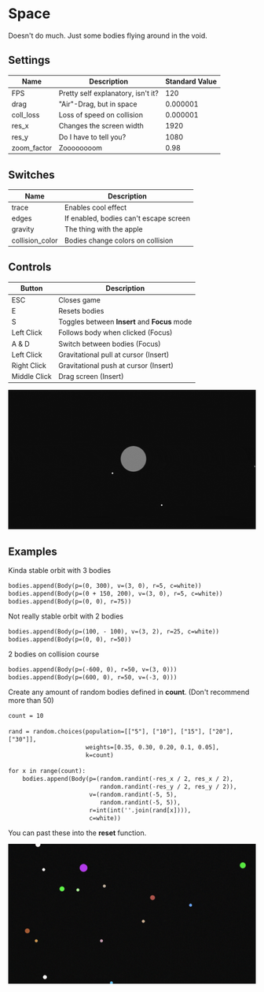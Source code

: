 # Space


Doesn't do much. Just some bodies flying around in the void.

## Settings

| Name | Description | Standard Value |
| ------ | ------ | ------ |
| FPS | Pretty self explanatory, isn't it? | 120 |
| drag | "Air"-Drag, but in space | 0.000001 |
| coll_loss | Loss of speed on collision | 0.000001 |
| res_x | Changes the screen width | 1920 |
| res_y | Do I have to tell you? | 1080 |
| zoom_factor | Zoooooooom | 0.98 |

## Switches

| Name | Description |
| ------ | ------ |
| trace | Enables cool effect |
| edges | If enabled, bodies can't escape screen |
| gravity | The thing with the apple |
| collision_color | Bodies change colors on collision |

## Controls

| Button | Description |
| ------ | ------ |
| ESC | Closes game |
| E | Resets bodies |
| S | Toggles between **Insert** and **Focus** mode |
| Left Click | Follows body when clicked (Focus) |
| A & D | Switch between bodies (Focus) |
| Left Click | Gravitational pull at cursor (Insert) |
| Right Click | Gravitational push at cursor (Insert) |
| Middle Click | Drag screen (Insert) |

![](https://github.com/INeido/Space/blob/main/img/gif1.gif)

## Examples

Kinda stable orbit with 3 bodies
```
bodies.append(Body(p=(0, 300), v=(3, 0), r=5, c=white))
bodies.append(Body(p=(0 + 150, 200), v=(3, 0), r=5, c=white))
bodies.append(Body(p=(0, 0), r=75))
```

Not really stable orbit with 2 bodies
```
bodies.append(Body(p=(100, - 100), v=(3, 2), r=25, c=white))
bodies.append(Body(p=(0, 0), r=50))
```

2 bodies on collision course
```
bodies.append(Body(p=(-600, 0), r=50, v=(3, 0)))
bodies.append(Body(p=(600, 0), r=50, v=(-3, 0)))
```

Create any amount of random bodies defined in **count**. (Don't recommend more than 50)
```
count = 10

rand = random.choices(population=[["5"], ["10"], ["15"], ["20"], ["30"]],
                      weights=[0.35, 0.30, 0.20, 0.1, 0.05],
                      k=count)

for x in range(count):
    bodies.append(Body(p=(random.randint(-res_x / 2, res_x / 2),
                          random.randint(-res_y / 2, res_y / 2)),
                       v=(random.randint(-5, 5),
                          random.randint(-5, 5)),
                       r=int(int(''.join(rand[x]))),
                       c=white))
```

You can past these into the **reset** function.

![](https://github.com/INeido/Space/blob/main/img/gif2.gif)
